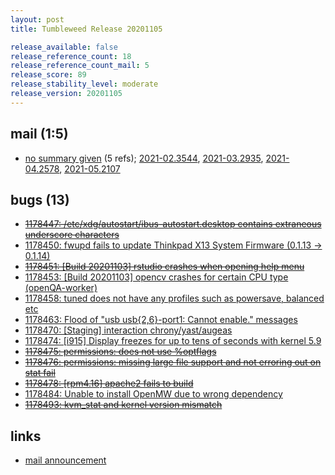 ```yaml
---
layout: post
title: Tumbleweed Release 20201105

release_available: false
release_reference_count: 18
release_reference_count_mail: 5
release_score: 89
release_stability_level: moderate
release_version: 20201105
---
```


## mail (1:5)

- [no summary given](https://github.com/boombatower/tumbleweed-review/issues/10) (5 refs); [2021-02.3544](https://github.com/boombatower/tumbleweed-review/issues/10), [2021-03.2935](https://github.com/boombatower/tumbleweed-review/issues/10), [2021-04.2578](https://github.com/boombatower/tumbleweed-review/issues/10), [2021-05.2107](https://github.com/boombatower/tumbleweed-review/issues/10)

## bugs (13)

<!--more-->

- ~~[1178447: /etc/xdg/autostart/ibus-autostart.desktop contains extraneous underscore characters](https://bugzilla.opensuse.org/show_bug.cgi?id=1178447)~~
- [1178450: fwupd fails to update Thinkpad X13 System Firmware (0.1.13 → 0.1.14)](https://bugzilla.opensuse.org/show_bug.cgi?id=1178450)
- ~~[1178451: \[Build 20201103\] rstudio crashes when opening help menu](https://bugzilla.opensuse.org/show_bug.cgi?id=1178451)~~
- [1178453: \[Build 20201103\] opencv crashes for certain CPU type (openQA-worker)](https://bugzilla.opensuse.org/show_bug.cgi?id=1178453)
- [1178458: tuned does not have any profiles such as powersave, balanced etc](https://bugzilla.opensuse.org/show_bug.cgi?id=1178458)
- [1178463: Flood of "usb usb{2,6}-port1: Cannot enable." messages](https://bugzilla.opensuse.org/show_bug.cgi?id=1178463)
- [1178470: \[Staging\] interaction chrony/yast/augeas](https://bugzilla.opensuse.org/show_bug.cgi?id=1178470)
- [1178474: \[i915\] Display freezes for up to tens of seconds with kernel 5.9](https://bugzilla.opensuse.org/show_bug.cgi?id=1178474)
- ~~[1178475: permissions: does not use %optflags](https://bugzilla.opensuse.org/show_bug.cgi?id=1178475)~~
- ~~[1178476: permissions: missing large file support and not erroring out on stat fail](https://bugzilla.opensuse.org/show_bug.cgi?id=1178476)~~
- ~~[1178478: \[rpm4.16\] apache2 fails to build](https://bugzilla.opensuse.org/show_bug.cgi?id=1178478)~~
- [1178484: Unable to install OpenMW due to wrong dependency](https://bugzilla.opensuse.org/show_bug.cgi?id=1178484)
- ~~[1178493: kvm_stat and kernel version mismatch](https://bugzilla.opensuse.org/show_bug.cgi?id=1178493)~~



## links

- [mail announcement](https://github.com/boombatower/tumbleweed-review/issues/10)

